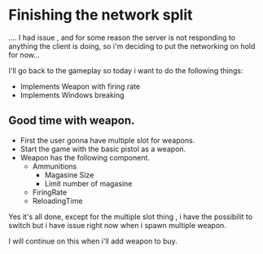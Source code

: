 
# Finishing the network split


.... I had issue , and for some reason the server is not responding to anything
the client is doing, so i'm deciding to put the networking on hold for now...

I'll go back to the gameplay so today i want to do the following things:

* Implements Weapon with firing rate
* Implements Windows breaking


## Good time with weapon.


* First the user gonna have multiple slot for weapons.
* Start the game with the basic pistol as a weapon.
* Weapon has the following component.
  * Ammunitions
    * Magasine Size
    * Limit number of magasine
  * FiringRate
  * ReloadingTime


Yes it's all done, except for the multiple slot thing ,
i have the possibilit to switch but i have issue right
now when i spawn multiple weapon.

I will continue on this when i'll add weapon to buy.